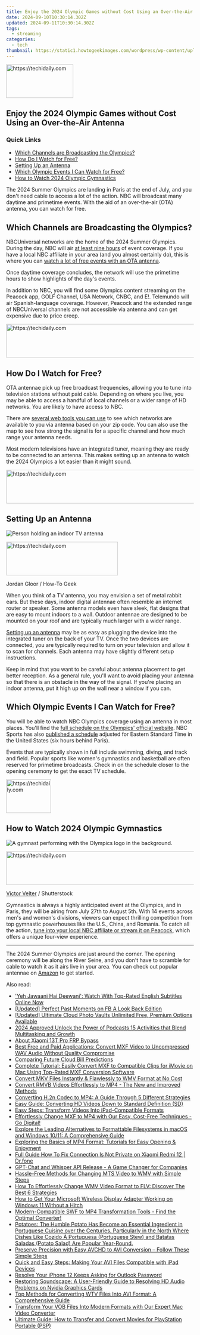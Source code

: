 ```yaml
---
title: Enjoy the 2024 Olympic Games without Cost Using an Over-the-Air Antenna
date: 2024-09-10T10:30:14.302Z
updated: 2024-09-11T10:30:14.302Z
tags:
  - streaming
categories:
  - tech
thumbnail: https://static1.howtogeekimages.com/wordpress/wp-content/uploads/2024/05/a-panel-with-a-tv-displaying-an-image-of-the-2024-paris-olympics-and-an-antenna-on-the-shelf.jpg
---
```






<!-- affiliate ads begin -->
<a href="https://25home.pxf.io/c/5597632/2123470/16836" target="_top" id="2123470">
  <img src="//a.impactradius-go.com/display-ad/16836-2123470" border="0" alt="https://techidaily.com" width="180" height="90"/>
</a>
<img height="0" width="0" src="https://25home.pxf.io/i/5597632/2123470/16836" style="position:absolute;visibility:hidden;" border="0" />
<!-- affiliate ads end -->




## Enjoy the 2024 Olympic Games without Cost Using an Over-the-Air Antenna

### Quick Links

* [Which Channels are Broadcasting the Olympics?](https://review-topics.techidaily.com/how-to-upgrade-iphone-6s-plus-to-the-latest-ios-version-drfone-by-drfone-ios-system-repair-ios-system-repair/)
* [How Do I Watch for Free?](https://vp-tips.techidaily.com/in-2024-5-pinterest-video-downloads-no-cost-and-fast-access-online/)
* [Setting Up an Antenna](https://hardware-updates.techidaily.com/seamless-setup-for-intel-thunderbolt-control-software-start-here/)
* [Which Olympic Events I Can Watch for Free?](https://some-skills.techidaily.com/new-top-tricks-for-optimizing-windows-11/)
* [How to Watch 2024 Olympic Gymnastics](https://ai-vdieo-software.techidaily.com/on-december-3rd-google-play-announced-its-choice-and-also-presented-the-best-android-apps-that-were-selected-by-users-so-without-further-ado-lets-take-a-loo/)

 The 2024 Summer Olympics are landing in Paris at the end of July, and you don't need cable to access a lot of the action. NBC will broadcast many daytime and primetime events. With the aid of an over-the-air (OTA) antenna, you can watch for free.

##  Which Channels are Broadcasting the Olympics?

 NBCUniversal networks are the home of the 2024 Summer Olympics. During the day, NBC will air [at least nine hours](https://www.peacocktv.com/blog/2024-olympics-events-to-stream-live-on-peacock) of event coverage. If you have a local NBC affiliate in your area (and you almost certainly do), this is where you can [watch a lot of free events with an OTA antenna](https://sound-issues.techidaily.com/how-to-fix-a-non-functioning-steelseries-arctis-pro-microphone-complete-solution/).

 Once daytime coverage concludes, the network will use the primetime hours to show highlights of the day's events.

 In addition to NBC, you will find some Olympics content streaming on the Peacock app, GOLF Channel, USA Network, CNBC, and E!. Telemundo will air Spanish-language coverage. However, Peacock and the extended range of NBCUniversal channels are not accessible via antenna and can get expensive due to price creep.





<!-- affiliate ads begin -->
<a href="https://appsumo.8odi.net/c/5597632/2118325/7443" target="_top" id="2118325">
  <img src="//a.impactradius-go.com/display-ad/7443-2118325" border="0" alt="https://techidaily.com" width="728" height="90"/>
</a>
<img height="0" width="0" src="https://appsumo.8odi.net/i/5597632/2118325/7443" style="position:absolute;visibility:hidden;" border="0" />
<!-- affiliate ads end -->




##  How Do I Watch for Free?

 OTA antennae pick up free broadcast frequencies, allowing you to tune into television stations without paid cable. Depending on where you live, you may be able to access a handful of local channels or a wider range of HD networks. You are likely to have access to NBC.

 There are [several web tools you can use](https://twitter-videos.techidaily.com/updated-crossing-platforms-upload-video-to-twittertumblr/) to see which networks are available to you via antenna based on your zip code. You can also use the map to see how strong the signal is for a specific channel and how much range your antenna needs.

 Most modern televisions have an integrated tuner, meaning they are ready to be connected to an antenna. This makes setting up an antenna to watch the 2024 Olympics a lot easier than it might sound.





<!-- affiliate ads begin -->
<a href="https://ephamedtechinc.pxf.io/c/5597632/2123509/26400" target="_top" id="2123509">
  <img src="//a.impactradius-go.com/display-ad/26400-2123509" border="0" alt="https://techidaily.com" width="728" height="90"/>
</a>
<img height="0" width="0" src="https://ephamedtechinc.pxf.io/i/5597632/2123509/26400" style="position:absolute;visibility:hidden;" border="0" />
<!-- affiliate ads end -->




##  Setting Up an Antenna

![Person holding an indoor TV antenna](https://static1.howtogeekimages.com/wordpress/wp-content/uploads/2023/07/52815640483_03eaabec66_o.jpg) 





<!-- affiliate ads begin -->
<a href="https://aligracehair.sjv.io/c/5597632/2115916/19272" target="_top" id="2115916">
  <img src="//a.impactradius-go.com/display-ad/19272-2115916" border="0" alt="https://techidaily.com" width="300" height="90"/>
</a>
<img height="0" width="0" src="https://aligracehair.sjv.io/i/5597632/2115916/19272" style="position:absolute;visibility:hidden;" border="0" />
<!-- affiliate ads end -->




Jordan Gloor / How-To Geek

 When you think of a TV antenna, you may envision a set of metal rabbit ears. But these days, indoor digital antennae often resemble an internet router or speaker. Some antenna models even have sleek, flat designs that are easy to mount indoors to a wall. Outdoor antennae are designed to be mounted on your roof and are typically much larger with a wider range.

[Setting up an antenna](https://youtube-stream.techidaily.com/2024-approved-unwinding-watchlists-youtubes-route-for-playback-in-opposite-direction/) may be as easy as plugging the device into the integrated tuner on the back of your TV. Once the two devices are connected, you are typically required to turn on your television and allow it to scan for channels. Each antenna may have slightly different setup instructions.

 Keep in mind that you want to be careful about antenna placement to get better reception. As a general rule, you'll want to avoid placing your antenna so that there is an obstacle in the way of the signal. If you're placing an indoor antenna, put it high up on the wall near a window if you can.

##  Which Olympic Events I Can Watch for Free?

 You will be able to watch NBC Olympics coverage using an antenna in most places. You'll find the [full schedule on the Olympics' official website](https://www.nbcolympics.com/full-schedule). NBC Sports has also [published a schedule](https://www.nbcsports.com/olympics/news/paris-2024-olympic-day-by-day-competition-schedule) adjusted for Eastern Standard Time in the United States (six hours behind Paris).

 Events that are typically shown in full include swimming, diving, and track and field. Popular sports like women's gymnastics and basketball are often reserved for primetime broadcasts. Check in on the schedule closer to the opening ceremony to get the exact TV schedule.





<!-- affiliate ads begin -->
<a href="https://aligracehair.sjv.io/c/5597632/2135364/19272" target="_top" id="2135364">
  <img src="//a.impactradius-go.com/display-ad/19272-2135364" border="0" alt="https://techidaily.com" width="120" height="90"/>
</a>
<img height="0" width="0" src="https://aligracehair.sjv.io/i/5597632/2135364/19272" style="position:absolute;visibility:hidden;" border="0" />
<!-- affiliate ads end -->




##  How to Watch 2024 Olympic Gymnastics

![A gymnast performing with the Olympics logo in the background.](https://static1.howtogeekimages.com/wordpress/wp-content/uploads/2024/07/a-gymnast-performing-with-the-olympics-logo-in-the-background.jpg) 





<!-- affiliate ads begin -->
<a href="https://appsumo.8odi.net/c/5597632/2130891/7443" target="_top" id="2130891">
  <img src="//a.impactradius-go.com/display-ad/7443-2130891" border="0" alt="https://techidaily.com" width="728" height="90"/>
</a>
<img height="0" width="0" src="https://appsumo.8odi.net/i/5597632/2130891/7443" style="position:absolute;visibility:hidden;" border="0" />
<!-- affiliate ads end -->




[Victor Velter](https://www.shutterstock.com/image-photo/saraiva-flavia-brasil-womens-balance-beam-2208531455) / Shutterstock

 Gymnastics is always a highly anticipated event at the Olympics, and in Paris, they will be airing from July 27th to August 5th. With 14 events across men's and women's divisions, viewers can expect thrilling competition from top gymnastic powerhouses like the U.S., China, and Romania. To catch all the action, [tune into your local NBC affiliate or stream it on Peacock](https://youtube-help.techidaily.com/in-2024-hashtag-wisdom-jumpstart-your-6-figure-youtube-rank/), which offers a unique four-view experience.

---

 The 2024 Summer Olympics are just around the corner. The opening ceremony will be along the River Seine, and you don't have to scramble for cable to watch it as it airs live in your area. You can check out popular antennae on [Amazon](https://www.amazon.com/OTA-TV-Antenna/s?k=OTA+TV+Antenna&tag=hotoge-20&ascsubtag=UUhtgUeUpU2003351&asc%5Frefurl=https%3A%2F%2Fwww.howtogeek.com%2Fwatch-the-2024-summer-olympics-for-free-with-a-tv-antenna%2F&asc%5Fcampaign=Answer) to get started.

<ins class="adsbygoogle"
     style="display:block"
     data-ad-format="autorelaxed"
     data-ad-client="ca-pub-7571918770474297"
     data-ad-slot="1223367746"></ins>



<ins class="adsbygoogle"
     style="display:block"
     data-ad-client="ca-pub-7571918770474297"
     data-ad-slot="8358498916"
     data-ad-format="auto"
     data-full-width-responsive="true"></ins>

<span class="atpl-alsoreadstyle">Also read:</span>
<div><ul>
<li><a href="https://media-tips.techidaily.com/1723620226617-yeh-jawaani-hai-deewani-watch-with-top-rated-english-subtitles-online-now/"><u>'Yeh Jawaani Hai Deewani': Watch With Top-Rated English Subtitles Online Now</u></a></li>
<li><a href="https://facebook-video-files.techidaily.com/updated-perfect-past-moments-on-fb-a-look-back-edition/"><u>[Updated] Perfect Past Moments on FB  A Look Back Edition</u></a></li>
<li><a href="https://some-approaches.techidaily.com/updated-ultimate-cloud-photo-vaults-unlimited-free-premium-options-available/"><u>[Updated] Ultimate Cloud Photo Vaults  Unlimited Free, Premium Options Available</u></a></li>
<li><a href="https://some-guidance.techidaily.com/2024-approved-unlock-the-power-of-podcasts-15-activities-that-blend-multitasking-and-growth/"><u>2024 Approved  Unlock the Power of Podcasts  15 Activities that Blend Multitasking and Growth</u></a></li>
<li><a href="https://bypass-frp.techidaily.com/about-xiaomi-13t-pro-frp-bypass-by-drfone-android/"><u>About Xiaomi 13T Pro FRP Bypass</u></a></li>
<li><a href="https://media-tips.techidaily.com/best-free-and-paid-applications-convert-mxf-video-to-uncompressed-wav-audio-without-quality-compromise/"><u>Best Free and Paid Applications: Convert MXF Video to Uncompressed WAV Audio Without Quality Compromise</u></a></li>
<li><a href="https://extra-hints.techidaily.com/comparing-future-cloud-bill-predictions/"><u>Comparing Future Cloud Bill Predictions</u></a></li>
<li><a href="https://media-tips.techidaily.com/complete-tutorial-easily-convert-mxf-to-compatible-clips-for-imovie-on-mac-using-top-rated-mxf-conversion-software/"><u>Complete Tutorial: Easily Convert MXF to Compatible Clips for iMovie on Mac Using Top-Rated MXF Conversion Software</u></a></li>
<li><a href="https://media-tips.techidaily.com/convert-mkv-files-instantly-and-flawlessly-to-wmv-format-at-no-cost/"><u>Convert MKV Files Instantly & Flawlessly to WMV Format at No Cost</u></a></li>
<li><a href="https://media-tips.techidaily.com/convert-rmvb-videos-effortlessly-to-mp4-the-new-and-improved-methods/"><u>Convert RMVB Videos Effortlessly to MP4 - The New and Improved Methods</u></a></li>
<li><a href="https://media-tips.techidaily.com/converting-h2n-codec-to-mp4-a-guide-through-5-different-strategies/"><u>Converting H.2n Codec to MP4: A Guide Through 5 Different Strategies</u></a></li>
<li><a href="https://media-tips.techidaily.com/easy-guide-converting-hd-videos-down-to-standard-definition-sd/"><u>Easy Guide: Converting HD Videos Down to Standard Definition (SD)</u></a></li>
<li><a href="https://media-tips.techidaily.com/easy-steps-transform-videos-into-ipad-compatible-formats/"><u>Easy Steps: Transform Videos Into iPad-Compatible Formats</u></a></li>
<li><a href="https://media-tips.techidaily.com/1723620232609-effortlessly-change-mxf-to-mp4-with-our-easy-cost-free-techniques-go-digital/"><u>Effortlessly Change MXF to MP4 with Our Easy, Cost-Free Techniques - Go Digital!</u></a></li>
<li><a href="https://media-tips.techidaily.com/explore-the-leading-alternatives-to-formattable-filesystems-in-macos-and-windows-1011-a-comprehensive-guide/"><u>Explore the Leading Alternatives to Formattable Filesystems in macOS and Windows 10/11: A Comprehensive Guide</u></a></li>
<li><a href="https://media-tips.techidaily.com/exploring-the-basics-of-mp4-format-tutorials-for-easy-opening-and-enjoyment/"><u>Exploring the Basics of MP4 Format: Tutorials for Easy Opening & Enjoyment</u></a></li>
<li><a href="https://howto.techidaily.com/full-guide-how-to-fix-connection-is-not-private-on-xiaomi-redmi-12-drfone-by-drfone-fix-android-problems-fix-android-problems/"><u>Full Guide How To Fix Connection Is Not Private on Xiaomi Redmi 12 | Dr.fone</u></a></li>
<li><a href="https://tech-revival.techidaily.com/gpt-chat-and-whisper-api-release-a-game-changer-for-companies/"><u>GPT-Chat and Whisper API Release - A Game Changer for Companies</u></a></li>
<li><a href="https://media-tips.techidaily.com/hassle-free-methods-for-changing-mts-video-to-wmv-with-simple-steps/"><u>Hassle-Free Methods for Changing MTS Video to WMV with Simple Steps</u></a></li>
<li><a href="https://media-tips.techidaily.com/how-to-effortlessly-change-wmv-video-format-to-flv-discover-the-best-6-strategies/"><u>How To Effortlessly Change WMV Video Format to FLV: Discover The Best 6 Strategies</u></a></li>
<li><a href="https://win-howtos.techidaily.com/how-to-get-your-microsoft-wireless-display-adapter-working-on-windows-11-without-a-hitch/"><u>How to Get Your Microsoft Wireless Display Adapter Working on Windows 11 Without a Hitch</u></a></li>
<li><a href="https://media-tips.techidaily.com/modern-compatible-swf-to-mp4-transformation-tools-find-the-optimal-converter/"><u>Modern-Compatible SWF to MP4 Transformation Tools - Find the Optimal Converter!</u></a></li>
<li><a href="https://program-issues.techidaily.com/potatoes-the-humble-potato-has-become-an-essential-ingredient-in-portuguese-cuisine-over-the-centuries-particularly-in-the-north-where-dishes-like-cozido-a-349/"><u>Potatoes: The Humble Potato Has Become an Essential Ingredient in Portuguese Cuisine over the Centuries, Particularly in the North Where Dishes Like Cozido À Portuguesa (Portuguese Stew) and Batatas Saladas (Potato Salad) Are Popular Year-Round.</u></a></li>
<li><a href="https://media-tips.techidaily.com/preserve-precision-with-easy-avchd-to-avi-conversion-follow-these-simple-steps/"><u>Preserve Precision with Easy AVCHD to AVI Conversion – Follow These Simple Steps</u></a></li>
<li><a href="https://media-tips.techidaily.com/quick-and-easy-steps-making-your-avi-files-compatible-with-ipad-devices/"><u>Quick and Easy Steps: Making Your AVI Files Compatible with iPad Devices</u></a></li>
<li><a href="https://ios-unlock.techidaily.com/resolve-your-iphone-12-keeps-asking-for-outlook-password-by-drfone-ios/"><u>Resolve Your iPhone 12 Keeps Asking for Outlook Password</u></a></li>
<li><a href="https://sound-issues.techidaily.com/restoring-soundscape-a-user-friendly-guide-to-resolving-hd-audio-problems-on-nvidia-graphics-cards/"><u>Restoring Soundscape: A User-Friendly Guide to Resolving HD Audio Problems on Nvidia Graphics Cards</u></a></li>
<li><a href="https://media-tips.techidaily.com/top-methods-for-converting-wtv-files-into-avi-format-a-comprehensive-guide/"><u>Top Methods for Converting WTV Files Into AVI Format: A Comprehensive Guide</u></a></li>
<li><a href="https://media-tips.techidaily.com/transform-your-vob-files-into-modern-formats-with-our-expert-mac-video-converter/"><u>Transform Your VOB Files Into Modern Formats with Our Expert Mac Video Converter</u></a></li>
<li><a href="https://media-tips.techidaily.com/ultimate-guide-how-to-transfer-and-convert-movies-for-playstation-portable-psp/"><u>Ultimate Guide: How to Transfer and Convert Movies for PlayStation Portable (PSP)</u></a></li>
</ul></div>
